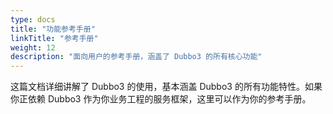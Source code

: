 ```yaml
---
type: docs
title: "功能参考手册"
linkTitle: "参考手册"
weight: 12
description: "面向用户的参考手册，涵盖了 Dubbo3 的所有核心功能"
---
```


这篇文档详细讲解了 Dubbo3 的使用，基本涵盖 Dubbo3 的所有功能特性。如果你正依赖 Dubbo3 作为你业务工程的服务框架，这里可以作为你的参考手册。